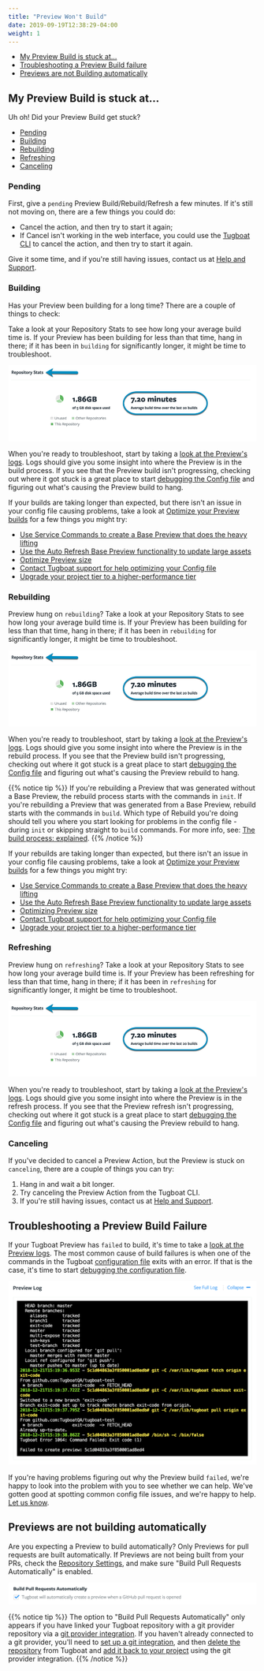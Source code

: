 ```yaml
---
title: "Preview Won't Build"
date: 2019-09-19T12:38:29-04:00
weight: 1
---
```


- [My Preview Build is stuck at...](#my-preview-build-is-stuck-at)
- [Troubleshooting a Preview Build failure](#troubleshooting-a-preview-build-failure)
- [Previews are not Building automatically](#previews-are-not-building-automatically)

## My Preview Build is stuck at...

Uh oh! Did your Preview Build get stuck?

- [Pending](#pending)
- [Building](#building)
- [Rebuilding](#rebuilding)
- [Refreshing](#refreshing)
- [Canceling](#canceling)

### Pending

First, give a `pending` Preview Build/Rebuild/Refresh a few minutes. If it's
still not moving on, there are a few things you could do:

- Cancel the action, and then try to start it again;
- If Cancel isn't working in the web interface, you could use the
  [Tugboat CLI](/tugboat-cli/) to cancel the action, and then try to start it
  again.

Give it some time, and if you're still having issues, contact us at
[Help and Support](/support/).

### Building

Has your Preview been building for a long time? There are a couple of things to
check:

Take a look at your Repository Stats to see how long your average build time is.
If your Preview has been building for less than that time, hang in there; if it
has been in `building` for significantly longer, it might be time to
troubleshoot.

![View average build time in Repository Stats](/_images/repo-stats-build-time.png)

When you're ready to troubleshoot, start by taking a
[look at the Preview's logs](../debug-config-file/#how-to-check-the-preview-logs).
Logs should give you some insight into where the Preview is in the build
process. If you see that the Preview build isn't progressing, checking out where
it got stuck is a great place to start
[debugging the Config file](../debug-config-file/) and figuring out what's
causing the Preview build to hang.

If your builds are taking longer than expected, but there isn't an issue in your
config file causing problems, take a look at
[Optimize your Preview builds](/building-a-preview/preview-deep-dive/optimize-preview-builds/)
for a few things you might try:

- [Use Service Commands to create a Base Preview that does the heavy lifting](/building-a-preview/preview-deep-dive/optimize-preview-builds/#use-service-commands-to-create-a-base-preview-that-does-the-heavy-lifting)
- [Use the Auto Refresh Base Preview functionality to update large assets](/building-a-preview/preview-deep-dive/optimize-preview-builds/#use-the-auto-refresh-base-preview-functionality-to-update-large-assets)
- [Optimize Preview size](/building-a-preview/preview-deep-dive/optimize-preview-builds/#optimizing-preview-size)
- [Contact Tugboat support for help optimizing your Config file](/building-a-preview/preview-deep-dive/optimize-preview-builds/#contact-tugboat-support-for-help-optimizing-your-config-file)
- [Upgrade your project tier to a higher-performance tier](/building-a-preview/preview-deep-dive/optimize-preview-builds/#upgrade-your-project-tier-to-a-higher-performance-tier)

### Rebuilding

Preview hung on `rebuilding`? Take a look at your Repository Stats to see how
long your average build time is. If your Preview has been building for less than
that time, hang in there; if it has been in `rebuilding` for significantly
longer, it might be time to troubleshoot.

![View average build time in Repository Stats](/_images/repo-stats-build-time.png)

When you're ready to troubleshoot, start by taking a
[look at the Preview's logs](../debug-config-file/#how-to-check-the-preview-logs).
Logs should give you some insight into where the Preview is in the rebuild
process. If you see that the Preview build isn't progressing, checking out where
it got stuck is a great place to start
[debugging the Config file](../debug-config-file/) and figuring out what's
causing the Preview rebuild to hang.

{{% notice tip %}} If you're rebuilding a Preview that was generated without a
Base Preview, the rebuild process starts with the commands in `init`. If you're
rebuilding a Preview that was generated from a Base Preview, rebuild starts with
the commands in `build`. Which type of Rebuild you're doing should tell you
where you start looking for problems in the config file - during `init` or
skipping straight to `build` commands. For more info, see:
[The build process: explained](/building-a-preview/preview-deep-dive/how-previews-work/#the-build-process-explained).
{{% /notice %}}

If your rebuilds are taking longer than expected, but there isn't an issue in
your config file causing problems, take a look at
[Optimize your Preview builds](/building-a-preview/preview-deep-dive/optimize-preview-builds/)
for a few things you might try:

- [Use Service Commands to create a Base Preview that does the heavy lifting](/building-a-preview/preview-deep-dive/optimize-preview-builds/#use-service-commands-to-create-a-base-preview-that-does-the-heavy-lifting)
- [Use the Auto Refresh Base Preview functionality to update large assets](/building-a-preview/preview-deep-dive/optimize-preview-builds/#use-the-auto-refresh-base-preview-functionality-to-update-large-assets)
- [Optimizing Preview size](/building-a-preview/preview-deep-dive/optimize-preview-builds/#optimizing-preview-size)
- [Contact Tugboat support for help optimizing your Config file](/building-a-preview/preview-deep-dive/optimize-preview-builds/#contact-tugboat-support-for-help-optimizing-your-config-file)
- [Upgrade your project tier to a higher-performance tier](/building-a-preview/preview-deep-dive/optimize-preview-builds/#upgrade-your-project-tier-to-a-higher-performance-tier)

### Refreshing

Preview hung on `refreshing`? Take a look at your Repository Stats to see how
long your average build time is. If your Preview has been refreshing for less
than that time, hang in there; if it has been in `refreshing` for significantly
longer, it might be time to troubleshoot.

![View average build time in Repository Stats](/_images/repo-stats-build-time.png)

When you're ready to troubleshoot, start by taking a
[look at the Preview's logs](../debug-config-file/#how-to-check-the-preview-logs).
Logs should give you some insight into where the Preview is in the refresh
process. If you see that the Preview refresh isn't progressing, checking out
where it got stuck is a great place to start
[debugging the Config file](../debug-config-file/) and figuring out what's
causing the Preview rebuild to hang.

### Canceling

If you've decided to cancel a Preview Action, but the Preview is stuck on
`canceling`, there are a couple of things you can try:

1. Hang in and wait a bit longer.
2. Try canceling the Preview Action from the Tugboat CLI.
3. If you're still having issues, contact us at [Help and Support](/support/).

## Troubleshooting a Preview Build Failure

If your Tugboat Preview has `failed` to build, it's time to take a
[look at the Preview logs](../debug-config-file/#how-to-check-the-preview-logs).
The most common cause of build failures is when one of the commands in the
Tugboat [configuration file](/setting-up-tugboat/create-a-tugboat-config-file/)
exits with an error. If that is the case, it's time to start
[debugging the configuration file](../debug-config-file/).

![Failed Preview Log](/_images/failed-log.png)

If you're having problems figuring out why the Preview build `failed`, we're
happy to look into the problem with you to see whether we can help. We've gotten
good at spotting common config file issues, and we're happy to help.
[Let us know](https://tugboat.qa/support).

## Previews are not building automatically

Are you expecting a Preview to build automatically? Only Previews for pull
requests are built automatically. If Previews are not being built from your PRs,
check the [Repository Settings](/setting-up-tugboat/select-repo-settings/), and
make sure "Build Pull Requests Automatically" is enabled.

![Build Pull Requests Automatically](/_images/pr-probe.png)

{{% notice tip %}} The option to "Build Pull Requests Automatically" only
appears if you have linked your Tugboat repository with a git provider
repository via a
[git provider integration](/setting-up-tugboat/connect-with-your-provider/). If
you haven't already connected to a git provider, you'll need to
[set up a git integration](/setting-up-tugboat/connect-with-your-provider/#adding-a-link-to-a-git-provider),
and then
[delete the repository](/setting-up-tugboat/select-repo-settings/#delete-the-repository)
from Tugboat and
[add it back to your project](/setting-up-tugboat/add-repos-to-the-project/)
using the git provider integration. {{% /notice %}}
